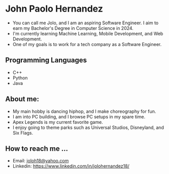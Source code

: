 # John Paolo Hernandez
- You can call me Jolo, and I am an aspiring Software Engineer. I aim to earn my Bachelor's Degree in Computer Science in 2024.
- I'm currently learning Machine Learning, Mobile Development, and Web Development.
- One of my goals is to work for a tech company as a Software Engineer.

## Programming Languages
- C++
- Python
- Java

## About me:
- My main hobby is dancing hiphop, and I make choreography for fun.
- I am into PC building, and I browse PC setups in my spare time.
- Apex Legends is my current favorite game.
- I enjoy going to theme parks such as Universal Studios, Disneyland, and Six Flags.

## How to reach me ...
- Email: joloh18@yahoo.com
- Linkedin: https://www.linkedin.com/in/jolohernandez18/

<!--
**LudiJolo/Ludijolo** is a ✨ _special_ ✨ repository because its `README.md` (this file) appears on your GitHub profile.

Here are some ideas to get you started:

- 🔭 I’m currently working on ...
- 🌱 I’m currently learning ...
- 👯 I’m looking to collaborate on ...
- 🤔 I’m looking for help with ...
- 💬 Ask me about ...
- 📫 How to reach me: ...
- 😄 Pronouns: ...
- ⚡ Fun fact: ...
-->
